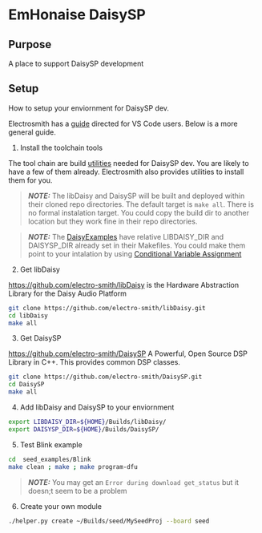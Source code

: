 # EmHonaise DaisySP

## Purpose

A place to support DaisySP development

## Setup

How to setup your enviornment for DaisySP dev.

Electrosmith has a
[guide](https://github.com/electro-smith/DaisyWiki/wiki/1.-Setting-Up-Your-Development-Environment)
directed for VS Code users. Below is a more general guide.

1. Install the toolchain tools

The tool chain are build 
[utilities](https://github.com/electro-smith/DaisyWiki/wiki/Understanding-the-Toolchain) 
needed for DaisySP dev. You are likely to have a few of them already. 
Electrosmith also provides utilities to install them for you.

> **_NOTE:_**  The libDaisy and DaisySP will be built and deployed within their
> cloned repo directories. The default target is `make all`. There is no formal
> instalation target. You could copy the build dir to another location but they 
> work fine in their repo directories.

> **_NOTE:_**  The [DaisyExamples](https://github.com/electro-smith/DaisyExamples) 
> have relative LIBDAISY_DIR and DAISYSP_DIR already set in their Makefiles.
> You could make them point to your intalation by using [Conditional Variable 
> Assignment](https://www.gnu.org/software/make/manual/make.html#index-conditional-variable-assignment)

2. Get libDaisy

<https://github.com/electro-smith/libDaisy> is the Hardware Abstraction Library
for the Daisy Audio Platform 

```bash
git clone https://github.com/electro-smith/libDaisy.git
cd libDaisy
make all
```

3. Get DaisySP

<https://github.com/electro-smith/DaisySP> A Powerful, Open Source DSP Library
in C++. This provides common DSP classes.

```bash
git clone https://github.com/electro-smith/DaisySP.git
cd DaisySP
make all
```

4. Add libDaisy and DaisySP to your enviornment

```bash
export LIBDAISY_DIR=${HOME}/Builds/libDaisy/
export DAISYSP_DIR=${HOME}/Builds/DaisySP/
```

5. Test Blink example

```bash
cd  seed_examples/Blink
make clean ; make ; make program-dfu
```

>  **_NOTE:_**   You may get an `Error during download get_status` but it doesn;t seem to
> be a problem

6. Create your own module

```bash
./helper.py create ~/Builds/seed/MySeedProj --board seed
```

